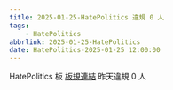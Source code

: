 ```yaml
---
title: 2025-01-25-HatePolitics 違規 0 人
tags:
    - HatePolitics
abbrlink: 2025-01-25-HatePolitics
date: HatePolitics-2025-01-25 12:00:00
---
```

HatePolitics 板 [板規連結](https://www.ptt.cc/bbs/HatePolitics/M.1617115262.A.D60.html)
昨天違規 0 人
